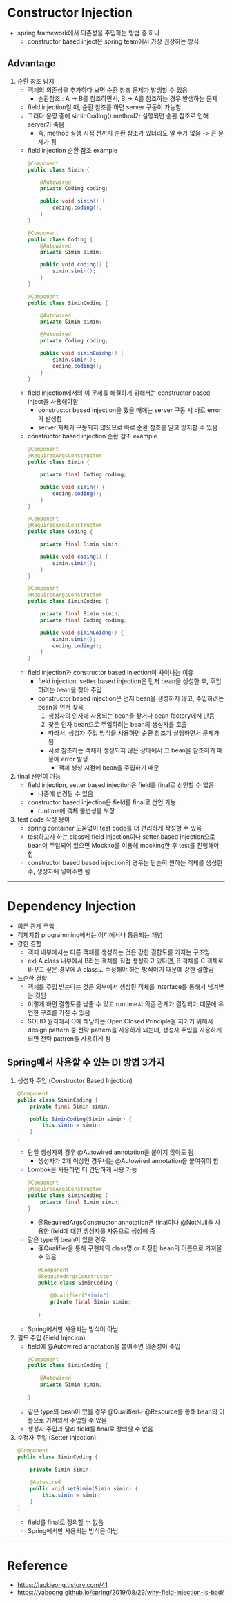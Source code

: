 # Constructor Injection

- spring framework에서 의존성을 주입하는 방법 중 하나
    - constructor based inject은 spring team에서 가장 권장하는 방식

## Advantage

1. 순환 참조 방지
    - 객체의 의존성을 추가하다 보면 순환 참조 문제가 발생할 수 있음
        - 순환참조 : A -> B를 참조하면서, B -> A를 참조하는 경우 발생하는 문제
    - field injection일 때, 순환 참조를 하면 server 구동이 가능함
    - 그러다 운영 중에 siminCoding() method가 실행되면 순환 참조로 인해 server가 죽음
        - 즉, method 실행 시점 전까지 순환 참조가 있더라도 알 수가 없음 -> 큰 문제가 됨
    - field injection 순환 참조 example
        ```java
        @Component
        public class Simin {

            @Autowired
            private Coding coding;

            public void simin() {
                coding.coding();
            }
        }
        ```
        ```java
        @Component
        public class Coding {
            @Autowired
            private Simin simin;

            public void coding() {
                simin.simin();
            }
        }
        ```
        ```java
        @Component
        public class SiminCoding {

            @Autowired
            private Simin simin;

            @Autowired
            private Coding coding;

            public void siminCoidng() {
                simin.simin();
                coding.coding();
            }
        }
        ```
    - field injection에서의 이 문제를 해결하기 위해서는 constructor based inject을 사용해야함
        - constructor based injection을 했을 때에는 server 구동 시 바로 error가 발생함
        - server 자체가 구동되지 않으므로 바로 순환 참조를 알고 방지할 수 있음
    - constructor based injection 순환 참조 example
        ```java
        @Component
        @RequiredArgsConstructor
        public class Simin {

            private final Coding coding;

            public void simin() {
                coding.coding();
            }
        }

        @Component
        @RequiredArgsConstructor
        public class Coding {

            private final Simin simin;

            public void coding() {
                simin.simin();
            }
        }

        @Component
        @RequiredArgsConstructor
        public class SiminCoding {

            private final Simin simin;
            private final Coding coding;

            public void siminCoidng() {
                simin.simin();
                coding.coding();
            }
        }
        ```
    - field injection과 constructor based injection이 차이나는 이유
        - field injection, setter based injection은 먼저 bean을 생성한 후, 주입하려는 bean을 찾아 주입
        - constructor based injection은 먼저 bean을 생성하지 않고, 주입하려는 bean을 먼저 찾음
            1. 생성자의 인자에 사용되는 bean을 찾거나 bean factory에서 만듬
            2. 찾은 인자 bean으로 주입하려는 bean의 생성자를 호출
            - 따라서, 생성자 주입 방식을 사용하면 순환 참조가 실행하면서 문제가 됨
            - 서로 참조하는 객체가 생성되지 않은 상태에서 그 bean을 참조하기 때문에 error 발생
                - 객체 생성 시점에 bean을 주입하기 때문
2. final 선언이 가능
    - field injectipn, setter based injection은 field를 final로 선언할 수 없음
        - 나중에 변경될 수 있음
    - constructor based injection은 field를 final로 선언 가능
        - runtime에 객체 불변성을 보장
3. test code 작성 용이
    - spring container 도움없이 test code를 더 편리하게 작성할 수 있음
    - test하고자 하는 class에 field injection이나 setter based injection으로 bean이 주입되어 있으면 Mockito를 이용해 mocking한 후 test를 진행해야 함
    - constructor based based injection의 경우는 단순히 원하는 겍체를 생성한 수, 생성자에 넣어주면 됨

---

# Dependency Injection

- 의존 관계 주입
- 객체지향 programming에서는 어디에서나 통용되는 개념
- 강한 결합
    - 객체 내부에서는 다른 객체를 생성하는 것은 강한 결합도를 가지는 구조임
    - ex) A class 내부에서 B라는 객체를 직접 생성하고 있다면, B 객체를 C 객체로 바꾸고 싶은 경우에 A class도 수정해야 하는 방식이기 때문에 강한 결합임
- 느슨한 결합
    - 객체를 주입 받는다는 것은 외부에서 생성된 객체를 interface를 통해서 넘겨받는 것임
    - 이렇게 하면 결합도를 낮출 수 있고 runtime시 의존 관계가 결정되기 때문에 유연한 구조를 가질 수 있음
    - SOLID 원칙에서 O에 해당하는 Open Closed Principle을 지키기 위해서 design pattern 중 전략 pattern을 사용하게 되는데, 생성자 주입을 사용하게 되면 전략 pattren을 사용하게 됨

## Spring에서 사용할 수 있는 DI 방법 3가지

1. 생성자 주입 (Constructor Based Injection)
    ```java
    @Component
    public class SiminCoding {
        private final Simin simin;

        public SiminCoding(Simin simin) {
            this.simin = simin;
        }
    }
    ```
    - 단일 생성자의 경우 @Autowired annotation을 붙이지 않아도 됨
        - 생성자가 2개 이상인 경우네는 @Autowired annotation을 붙여줘야 함
    - Lombok을 사용하면 더 간단하게 사용 가능
        ```java
        @Component
        @RequiredArgsConstructor
        public class SiminCoding {
            private final Simin simin;
        }
        ```
        - @RequiredArgsConstructor annotation은 final이나 @NotNull을 사용한 field에 대한 생성자를 자동으로 생성해 줌
    - 같은 type의 bean이 있을 경우
        - @Qualifier을 통해 구현체의 class명 or 지정한 bean의 이름으로 가져올 수 있음
            ```java
            @Component
            @RequiredArgsConstructor
            public class SiminCoding {

                @Qualifier("simin")
                private final Simin simin;
                
            }
            ```
    - Spring에서만 사용되는 방식이 아님
2. 필드 주입 (Field Injecion)
    - field에 @Autowired annotation을 붙여주면 의존성이 주입
        ```java
        @Component
        public class SiminCoding {

            @Autowired
            private Simin simin;
            
        }
        ```
    - 같은 type의 bean이 있을 경우 @Qualifier나 @Resource를 통해 bean의 이름으로 가져와서 주입할 수 있음
    - 생성자 주입과 달리 field를 final로 정의할 수 없음
3. 수정자 주입 (Setter Injection)
    ```java
    @Component
    public class SiminCoding {
     
        private Simin simin;

        @Autowired
        public void setSimin(Simin simin) {
            this.simin = simin;
        }
    }
    ```
    - field를 final로 정의할 수 없음
    - Spring에서만 사용되는 방식은 아님


---

# Reference

- https://jackjeong.tistory.com/41
- https://yaboong.github.io/spring/2019/08/29/why-field-injection-is-bad/

